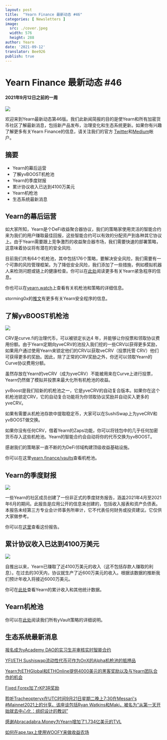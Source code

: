 ```yaml
---
layout: post
title:  "Yearn Finance 最新动态 #46"
categories: [ Newsletters ]
image:
  src: ./cover.jpeg
  width: 576
  height: 288
author: Yearn
date: '2021-09-12'
translator: Bee926
publish: true
---
```


# Yearn Finance 最新动态 #46
#### 2021年9月12日之前的一周

![](/_posts/_newsletters/Yearn-Finance-Newsletter-46/cover.jpeg?w=880&h=440)

欢迎来到Yearn最新动态第46版。我们此新闻简报的目的是使Yearn和所有加密货币社区了解最新消息，包括新产品发布，治理变化和生态系统更新。如果你有兴趣了解更多有关Yearn Finance的信息，请关注我们的官方 [Twitter](https://twitter.com/iearnfinance)和[Medium](https://medium.com/iearn)帐户。

## **摘要**

- Yearn的幕后运营  
- 了解yvBOOST机枪池  
- Yearn的季度财报  
- 累计协议收入已达到4100万美元   
- Yearn机枪池  
- 生态系统最新消息
    

## **Yearn的幕后运营**

如大家所知，Yearn是个DeFi收益聚合器协议，我们的策略家使用灵活的智能合约来为我们的用户赚取最佳回报，这些智能合约可以有效的分配资产到各种其它协议上。由于Yearn需要跟上竞争激烈的收益聚合器市场，我们需要快速的部署策略，这意味着协议将有潜在的安全风险.

目前我们共有64个机枪池，其中包括176个策略，要解决安全风险，我们需要有一个可靠的风险管理框架。为了降低安全风险，我们添加了一些措施，例如模拟机器人来检测问题或链上的健康检查。你可以在[此处](https://github.com/yearn/yearn-devdocs/blob/master/docs/developers/v2/EMERGENCY.md)阅读更多有关Yearn紧急程序的信息。

你也可以在[yearn.watch](https://yearn.watch/)上查看有关机枪池和策略的详细信息。

storming0x的[推文](https://twitter.com/storming0x/status/1436851219864059906)有更多有关Yearn安全程序的信息。

## **了解yvBOOST机枪池**

![](/_posts/_newsletters/Yearn-Finance-Newsletter-46/image2.jpg?w=1456&h=753)

CRV是curve.fi的治理代币，可以被锁定长达4 年，并能够让你投票和领取协议费用份额。由于Yearn定期向yveCRV的池投入我们挖的一些CRV以获得更多奖励，如果用户通过使用Yearn来锁定他们的CRV以获取veCRV（投票托管 CRV）他们可获得更多的奖励。因此，除了正常的CRV奖励之外，你还可以领取Yearn的Curve协议费用分额。

虽然存放在Yearn的veCRV（成为yveCRV）不能被用来在Curve上进行投票，Yearn仍然做了模拟并投票来最大化所有机枪池的收益。

yvBoost是我们较新的机枪池之一，它是yveCRV的自动复合版本。如果你在这个机枪池锁定CRV，它的自动复合功能将为你领取协议奖励并自动买入更多的yveCRV。

如果有需要从机枪池存款中提取稳定币，大家可以在SushiSwap上为yveCRV和yvBOOST做交换。

如果你没有任何CRV，借着Yearn的Zaps功能，你可以将钱包中的几乎任何加密货币存入这些机枪池。Yearn的智能合约会自动将你的代币交换为yvBOOST。

感谢我们的策略家一直不断的为DeFi邻域构建顶级收益基础设施。

你可以在这里[yearn.finance/vaults](https://yearn.finance/vaults)查看机枪池。

## **Yearn的季度财报**

![](/_posts/_newsletters/Yearn-Finance-Newsletter-46/image3.jpg?w=1276&h=429)

一些Yearn的社区成员创建了一份非正式的季度财务报告，涵盖2021年4月至2021年6月的期间。此报告是应用公开的信息来创建的，包括收入报表和资产负债表。本报告未经第三方专业会计师事务所审计，它不代表任何财务或投资建议。它仅供大家做参考。

你可以在[这里](https://github.com/yearn/yearn-pm/blob/master/financials/reports/2021Q2-yearn-quarterly-report.pdf)查看这份报告。

## **累计协议收入已达到4100万美元**

![](/_posts/_newsletters/Yearn-Finance-Newsletter-46/image4.jpg?w=1456&h=828)

自推出以来，Yearn已赚取了近4100万美元的收入（这不包括存款人赚取的利息）。在过去的30天内，协议就生产了近600万美元的收入。根据该数据的推断我们预计年收入将接近6000万美元。

你可在[此处](https://www.yfistats.com/)查看Yearn的累计收入和其他统计数据。

## **Yearn机枪池**

你可以在[此处](https://medium.com/yearn-state-of-the-vaults/the-vaults-at-yearn-9237905ffed3)阅读我们所有yVault策略的详细说明。

## **生态系统最新消息**

[报名成为yAcademy DAO的实习生并审核实时智能合约](https://twitter.com/yAcademyDAO/status/1435866622556659717)

[YFI/ETH Sushiswap流动性代币可作为OnX的Alpha机枪池的抵押品](https://twitter.com/OnXFinance/status/1435229990681972741)

[Yearn为ETHGlobal和ETHOnline提供4000美元的黑客奖励以及与Yearn团队合作的机会](https://twitter.com/iearnfinance/status/1436302183545196546)

[Fixed Forex加了rKP3R奖励](https://twitter.com/thekeep3r/status/1437402914474037256)

[聆听Tracheopteryx在UTC时间9月21日星期二晚上7:30在Messari's #Mainnet2021上的分享。该座谈包括Ryan Watkins和Maki，被名为“从第一天开始就去中心化：组织设计的教训”](https://twitter.com/tracheopteryx/status/1436257062971977729)

[感谢Abracadabra.Money为Yearn增加了1.734亿美元的TVL](https://twitter.com/danielesesta/status/1437372628054982663?s=20)

[如何在ape.tax上使用WOOFY来做收益农场](https://twitter.com/ape_tax/status/1436908119817211913?s=20)